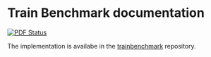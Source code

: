 Train Benchmark documentation
=============================

[![PDF Status](https://www.sharelatex.com/github/repos/FTSRG/trainbenchmark-docs/builds/latest/badge.svg)](https://www.sharelatex.com/github/repos/FTSRG/trainbenchmark-docs/builds/latest/output.pdf)

The implementation is availabe in the [trainbenchmark](https://github.com/FTSRG/trainbenchmark) repository.

